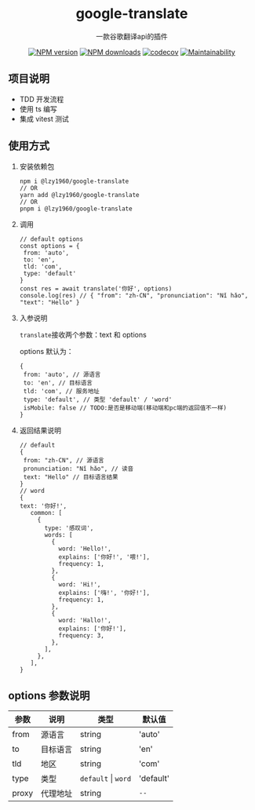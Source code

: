 <h1 align="center">google-translate</h1>

<p align="center">一款谷歌翻译api的插件</p>

<div align="center">

[![NPM version][npm-image]][npm-url] [![NPM downloads][download-image]][download-url] [![codecov][codecov-image]][codecov-url]
[![Maintainability][maintainability-image]][maintainability-url]

[npm-image]: http://img.shields.io/npm/v/@lzy1960/google-translate.svg
[npm-url]: http://npmjs.org/package/@lzy1960/google-translate
[download-image]: https://img.shields.io/npm/dm/@lzy1960/google-translate.svg
[download-url]: https://npmjs.org/package/@lzy1960/google-translate
[codecov-image]: https://codecov.io/gh/lzy1960/google-translate/branch/main/graph/badge.svg?token=O686OAR35N
[codecov-url]: https://codecov.io/gh/lzy1960/google-translate
[maintainability-image]: https://api.codeclimate.com/v1/badges/185da742ecab918b1a57/maintainability
[maintainability-url]: https://codeclimate.com/github/lzy1960/google-translate/maintainability

</div>

## 项目说明

- TDD 开发流程
- 使用 ts 编写
- 集成 vitest 测试

## 使用方式

1. 安装依赖包

   ```JS
   npm i @lzy1960/google-translate
   // OR
   yarn add @lzy1960/google-translate
   // OR
   pnpm i @lzy1960/google-translate
   ```

2. 调用

   ```JS
   // default options
   const options = {
    from: 'auto',
    to: 'en',
    tld: 'com',
    type: 'default'
   }
   const res = await translate('你好', options)
   console.log(res) // { "from": "zh-CN", "pronunciation": "Nǐ hǎo", "text": "Hello" }
   ```

3. 入参说明

   `translate`接收两个参数：text 和 options

   options 默认为：

   ```JS
   {
    from: 'auto', // 源语言
    to: 'en', // 目标语言
    tld: 'com', // 服务地址
    type: 'default', // 类型 'default' / 'word'
    isMobile: false // TODO:是否是移动端(移动端和pc端的返回值不一样)
   }
   ```

4. 返回结果说明
   ```JS
   // default
   {
    from: "zh-CN", // 源语言
    pronunciation: "Nǐ hǎo", // 读音
    text: "Hello" // 目标语言结果
   }
   // word
   {
   text: '你好!',
      common: [
        {
          type: '感叹词',
          words: [
            {
              word: 'Hello!',
              explains: ['你好!', '喂!'],
              frequency: 1,
            },
            {
              word: 'Hi!',
              explains: ['嗨!', '你好!'],
              frequency: 1,
            },
            {
              word: 'Hallo!',
              explains: ['你好!'],
              frequency: 3,
            },
          ],
        },
      ],
   }
   ```

## options 参数说明

| 参数  | 说明     | 类型                | 默认值    |
| ----- | -------- | ------------------- | --------- |
| from  | 源语言   | string              | 'auto'    |
| to    | 目标语言 | string              | 'en'      |
| tld   | 地区     | string              | 'com'     |
| type  | 类型     | `default` \| `word` | 'default' |
| proxy | 代理地址 | string              | `--`      |
